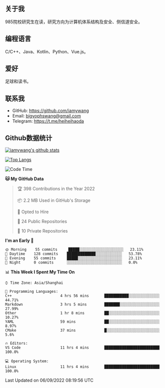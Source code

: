 ## 关于我

985院校研究生在读，研究方向为计算机体系结构及安全、侧信道安全。

## 编程语言

C/C++、Java、Kotlin、Python、Vue.js。

## 爱好

足球和读书。

## 联系我

- GitHub: https://github.com/iamywang
- Email: bigyophswang@gmail.com
- Telegram: https://t.me/heiheihaoda

## Github数据统计

[![iamywang's github stats](https://github-readme-stats.vercel.app/api?username=iamywang&count_private=true&show_icons=true)]()

[![Top Langs](https://github-readme-stats.vercel.app/api/top-langs/?username=iamywang&layout=compact)]()

<!--START_SECTION:waka-->
![Code Time](http://img.shields.io/badge/Code%20Time-533%20hrs%203%20mins-blue)

**🐱 My GitHub Data** 

> 🏆 398 Contributions in the Year 2022
 > 
> 📦 2.2 MB Used in GitHub's Storage 
 > 
> 💼 Opted to Hire
 > 
> 📜 24 Public Repositories 
 > 
> 🔑 10 Private Repositories  
 > 
**I'm an Early 🐤** 

```text
🌞 Morning    55 commits     █████░░░░░░░░░░░░░░░░░░░░   23.11% 
🌆 Daytime    128 commits    █████████████░░░░░░░░░░░░   53.78% 
🌃 Evening    55 commits     █████░░░░░░░░░░░░░░░░░░░░   23.11% 
🌙 Night      0 commits      ░░░░░░░░░░░░░░░░░░░░░░░░░   0.0%

```


📊 **This Week I Spent My Time On** 

```text
⌚︎ Time Zone: Asia/Shanghai

💬 Programming Languages: 
C++                      4 hrs 56 mins       ███████████░░░░░░░░░░░░░░   44.71% 
Markdown                 3 hrs 5 mins        ███████░░░░░░░░░░░░░░░░░░   27.99% 
Other                    1 hr 8 mins         ██░░░░░░░░░░░░░░░░░░░░░░░   10.27% 
YAML                     59 mins             ██░░░░░░░░░░░░░░░░░░░░░░░   8.97% 
CMake                    37 mins             █░░░░░░░░░░░░░░░░░░░░░░░░   5.6%

🔥 Editors: 
VS Code                  11 hrs 4 mins       █████████████████████████   100.0%

💻 Operating System: 
Linux                    11 hrs 4 mins       █████████████████████████   100.0%

```


 Last Updated on 06/09/2022 08:19:56 UTC
<!--END_SECTION:waka-->
